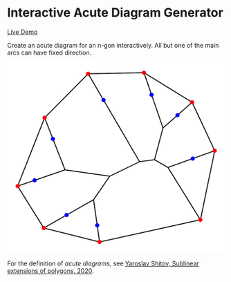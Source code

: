 # Interactive Acute Diagram Generator

[Live Demo](https://josef37.github.io/interactive-acute-diagram-generator/index.html)

Create an acute diagram for an n-gon interactively. All but one of the main arcs can have fixed direction.

![Example of an acute diagram generated with this tool](exports/export-1.svg)

For the definition of _acute diagrams_, see [Yaroslav Shitov, Sublinear extensions of polygons, 2020](https://arxiv.org/abs/1412.0728v2).
